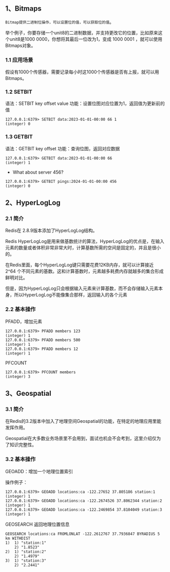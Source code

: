 
## 1、Bitmaps

`Bitmap提供二进制位操作，可以设置位的值，可以获取位的值`。

举个例子，你要存储一个unit8的二进制数据，并支持更改它的位置，比如原来这个unit8是1000 0000，你想将其最后一位改为1，变成 1000 0001 ，就可以使用Bitmaps对象。
### 1.1 应用场景

假设有1000个传感器，需要记录每小时这1000个传感器是否有上报，就可以用Bitmaps。

### 1.2 SETBIT

语法：SETBIT key offset value
功能：设置位图对应位置为1，返回值为更新前的值

```shell
127.0.0.1:6379> SETBIT data:2023-01-01-00:00 66 1
(integer) 0
```

### 1.3 GETBIT

语法：GETBIT key offset
功能：查询位图，返回对应数据

```shell
127.0.0.1:6379> GETBIT data:2023-01-01-00:00 66
(integer) 1
```

- What about server 456?
```shell
127.0.0.1:6379> GETBIT pings:2024-01-01-00:00 456
(integer) 0
```
## 2、HyperLogLog

### 2.1 简介

Redis在 2.8.9版本添加了HyperLogLog结构。

Redis HyperLogLog是用来做基数统计的算法，HyperLogLog的优点是，在输入元素的数量或者体积非常非常大时，计算基数所需的空间是固定的，并且是很小的。

在Redis里面，每个HyperLogLog键只需要花费12KB内存，就可以计算接近 2^64 个不同元素的基数。这和计算基数时，元素越多耗费内存就越多的集合形成鲜明对比。

但是，因为HyperLogLog只会根据输入元素来计算基数，而不会存储输入元素本身，所以HyperLogLog不能像集合那样，返回输入的各个元素

### 2.2 基本操作

PFADD，增加元素

```shell
127.0.0.1:6379> PFADD members 123
(integer) 1
127.0.0.1:6379> PFADD members 500
(integer) 1
127.0.0.1:6379> PFADD members 12
(integer) 1
```

PFCOUNT

```shell
127.0.0.1:6379> PFCOUNT members
(integer) 3
```
## 3、Geospatial

### 3.1 简介

在Redis的3.2版本中加入了地理空间Geospatial的功能，在特定的地理应用里能发挥作用。

Geospatial在大多数业务场景里不会用到，面试也机会不会考到，这里介绍仅为了知识完整性。

### 3.2 基本操作

GEOADD：增加一个地理位置索引

操作例子：
```shell
127.0.0.1:6379> GEOADD locations:ca -122.27652 37.805186 station:1
(integer) 1
127.0.0.1:6379> GEOADD locations:ca -122.2674526 37.8062344 station:2
(integer) 1
127.0.0.1:6379> GEOADD locations:ca -122.2469854 37.8104049 station:3
(integer) 1
```

GEOSEARCH 返回地理位置信息
```shell
GEOSEARCH locations:ca FROMLONLAT -122.2612767 37.7936847 BYRADIUS 5 km WITHDIST
1)  1) "station:1"
	2) "1.8523"
2)  1) "station:2"
	2) "1.4979"
3)  1) "station:3"
	2) "2.2441"
```
